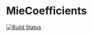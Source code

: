 # MieCoefficients

[![Build Status](https://github.com/omerchiers/MieCoefficients.jl/actions/workflows/CI.yml/badge.svg?branch=main)](https://github.com/omerchiers/MieCoefficients.jl/actions/workflows/CI.yml?query=branch%3Amain)
